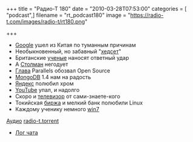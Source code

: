 +++
title = "Радио-Т 180"
date = "2010-03-28T07:53:00"
categories = [ "podcast",]
filename = "rt_podcast180"
image = "https://radio-t.com/images/radio-t/rt180.png"

+++

- [Google](http://internet.cnews.ru/news/top/index.shtml?2010/03/23/383772) ушел из Китая по туманным причинам
- Необыкновенный, но забавный "[хедсет](http://www.engadget.com/2010/03/25/cell-mate-headset-heads-on/)"
- Британские [ученые](http://www.securitylab.ru/news/392194.php) наносят ответный удар
- А [Столман](http://www.linux.org.ru/news/gnu/4697488) негодует
- [Глава](http://cnews.ru/news/line/index.shtml?2010/03/25/384327) Parallels обозвал Open Source
- [MongoDB](http://www.opennet.ru/opennews/art.shtml?num=25969) 1.4 нам на радость
- [Яндекс](http://techcrunch.com/2010/03/26/yandex-google-chrome/) полюбил хром
- [YouTube](http://internet.cnews.ru/news/top/index.shtml?2010/03/25/384302) упал, и надолго
- Скоро и [телевизор](http://cnews.ru/news/top/index.shtml?2010/03/25/384285) от сами-знаете-кого
- Токийская [биржа](http://www.opennet.ru/opennews/art.shtml?num=25911) и мелкий банк полюбили Linux
- Каждому ученику немного [win7](http://cnews.ru/news/top/index.shtml?2010/03/24/384162)

[Аудио](http://archive.rucast.net/radio-t/media/rt_podcast180.mp3)
[radio-t.torrent](http://www.radio-t.com/torrents/rt_podcast180.mp3.torrent)

* [Лог чата](http://chat.radio-t.com/logs/radio-t-180.html)
<audio src="http://archive.rucast.net/radio-t/media/rt_podcast180.mp3" preload="none"></audio>